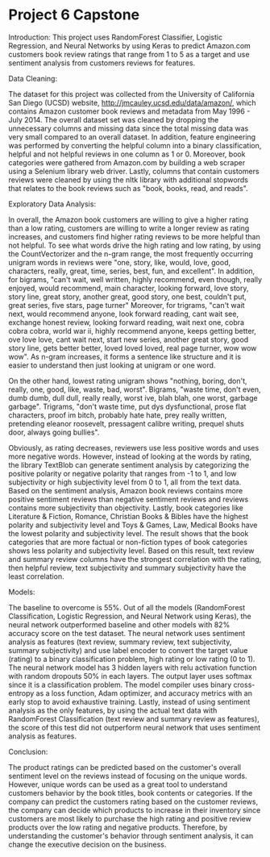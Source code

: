 # Project 6 Capstone

Introduction: 
This project uses RandomForest Classifier, Logistic Regression, and Neural Networks by using Keras to predict Amazon.com customers book review ratings that range from 1 to 5 as a target and use sentiment analysis from customers reviews for features. 

Data Cleaning:

The dataset for this project was collected from the University of California San Diego (UCSD) website, http://jmcauley.ucsd.edu/data/amazon/, which contains Amazon customer book reviews and metadata from May 1996 - July 2014. The overall dataset set was cleaned by dropping the unnecessary columns and missing data since the total missing data was very small compared to an overall dataset. In addition, feature engineering was performed by converting the helpful column into a binary classification, helpful and not helpful reviews in one column as 1 or 0. Moreover, book categories were gathered from Amazon.com by building a web scraper using a Selenium library web driver. Lastly, columns that contain customers reviews were cleaned by using the nltk library with additional stopwords that relates to the book reviews such as "book, books, read, and reads".  

Exploratory Data Analysis:

In overall, the Amazon book customers are willing to give a higher rating than a low rating, customers are willing to write a longer review as rating increases, and customers find higher rating reviews to be more helpful than not helpful. 
To see what words drive the high rating and low rating, by using the CountVectorizer and the n-gram range, the most frequently occurring unigram words in reviews were "one, story, like, would, love, good, characters, really, great, time, series, best, fun, and excellent".  In addition, for bigrams, "can't wait, well written, highly recommend, even though, really enjoyed, would recommend, main character, looking forward, love story, story line, great story, another great, good story, one best, couldn't put, great series, five stars, page turner" Moreover, for trigrams, "can't wait next, would recommend anyone, look forward reading, cant wait see, exchange honest review,  looking forward reading, wait next one, cobra cobra cobra, world war ii, highly recommend anyone, keeps getting better, ove love love, cant wait next, start new series, another great story, good story line, gets better better, loved loved loved, real page turner, wow wow wow". As n-gram increases, it forms a sentence like structure and it is easier to understand then just looking at unigram or one word.

On the other hand, lowest rating unigram shows "nothing, boring, don't, really, one, good, like, waste, bad, worst". Bigrams, "waste time, don't even, dumb dumb, dull dull, really really, worst ive, blah blah, one worst, garbage garbage". Trigrams, "don't waste time, put dys dysfunctional, prose flat characters, proof im bitch, probably hate hate, prey really written, pretending eleanor roosevelt, pressagent calibre writing, prequel shuts door, always going bullies".

Obviously, as rating decreases, reviewers use less positive words and uses more negative words. However, instead of looking at the words by rating, the library TextBlob can generate sentiment analysis by categorizing the positive polarity or negative polarity that ranges from -1 to 1, and low subjectivity or high subjectivity level from 0 to 1, all from the text data. Based on the sentiment analysis, Amazon book reviews contains more positive sentiment reviews than negative sentiment reviews and reviews contains more subjectivity than objectivity.  Lastly,  book categories like Literature & Fiction, Romance, Christian Books & Bibles have the highest polarity and subjectivity level and Toys & Games, Law, Medical Books have the lowest polarity and subjectivity level. The result shows that the book categories that are more factual or non-fiction types of book categories shows less polarity and subjectivity level. Based on this result, text review and summary review columns have the strongest correlation with the rating, then helpful review, text subjectivity and summary subjectivity have the least correlation.

Models:

The baseline to overcome is 55%. Out of all the models (RandomForest Classification, Logistic Regression, and Neural Network using Keras), the neural network outperformed baseline and other models with 82% accuracy score on the test dataset. The neural network uses sentiment analysis as features (text review, summary review, text subjectivity, summary subjectivity) and use label encoder to convert the target value (rating) to a binary classification problem, high rating or low rating (0 to 1). The neural network model has 3 hidden layers with relu activation function with random dropouts 50% in each layers. The output layer uses softmax since it is a classification problem. The model compiler uses binary cross-entropy as a loss function, Adam optimizer, and accuracy metrics with an early stop to avoid exhaustive training. Lastly, instead of using sentiment analysis as the only features, by using the actual text data with RandomForest Classification (text review and summary review as features), the score of this test did not outperform neural network that uses sentiment analysis as features.

Conclusion:

The product ratings can be predicted based on the customer's overall sentiment level on the reviews instead of focusing on the unique words. However, unique words can be used as a great tool to understand customers behavior by the book titles, book contents or categories. If the company can predict the customers rating based on the customer reviews, the company can decide which products to increase in their inventory since customers are most likely to purchase the high rating and positive review products over the low rating and negative products. Therefore, by understanding the customer's behavior through sentiment analysis, it can change the executive decision on the business. 
